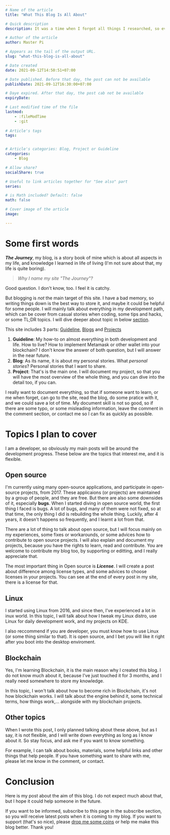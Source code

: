 ```yaml
---
# Name of the article
title: "What This Blog Is All About"

# Quick description
description: It was a time when I forgot all things I researched, so eventually I have this idea

# Author of the article
author: Master Pi

# Appears as the tail of the output URL.
slug: "what-this-blog-is-all-about"

# Date created
date: 2021-09-12T14:50:51+07:00

# Date published. Before that day, the post can not be available
publishDate: 2021-09-12T16:30:00+07:00

# Daye expired. After that day, the post cab not be available
expiryDate:

# Last modified time of the file
lastmod: 
    - :fileModTime
    - :git
    
# Article's tags
tags: 


# Article's categories: Blog, Project or Guideline
categories:
    - Blog

# Allow share?
socialShare: true

# Useful to link articles together for "See also" part
series: 

# is Math included? Default: false
math: false

# Cover image of the article
image: 

---
```


# Some first words
***The Journey***, my blog, is a story book of mine which is about all aspects in my life, and knowledge I learned in life of living (I'm not sure about that, my life is quite boring). 

> *Why I name my site "The Journey"?*

Good question. I don't know, too. I feel it is catchy. 

But blogging is *not* the main target of this site. I have a bad memory, so writing things down is the best way to store it, and maybe it could be helpful for some people. I will mainly talk about everything in my development path, which can be cover from casual stories when coding, some tips and hacks, or some TL;DR topics. I will dive deeper about topic in below [section](#topics-i-plan-to-cover).

This site includes 3 parts: [Guideline](https://masterpi-2124.github.io/categories/guideline/), [Blogs](https://masterpi-2124.github.io/categories/blog/) and [Projects](https://masterpi-2124.github.io/categories/project/)
1. **Guideline**: My how-to on almost everything in both development and life. How to live? How to implement Metamask or other wallet into your blockchain? I don't know the answer of both question, but I will answer in the near future.
2. **Blog**: As its name, it is about my personal stories. What *personal stories*? Personal stories that I want to share.
3. **Project**: That's is the main one. I will document my project, so that you will have the most overview of the whole thing, and you can dive into the detail too, if you can.

I really want to document everything, so that if someone want to learn, or me when forget, can go to the site, read the blog, do some pratice with it, and we could save a lot of time. My document skill is not so good, so if there are some typo, or some misleading information, leave the comment in the comment section, or contact me so I can fix as quickly as possible. 

# Topics I plan to cover
I am a developer, so obviously my main posts will be around the development progress. These below are the topics that interest me, and it is flexible.

## Open source
I'm currently using many open-source applications, and participate in open-source projects, from 2017. These applicaions (or projects) are maintained by a group of people, and they are free. But there are also some downsides of it, especially **bugs**. When I started diving in open source world, the first thing I faced is bugs. A lot of bugs, and many of them were not fixed, so at that time, the only thing I did is rebuilding the whole thing. Luckily, after 4 years, it doesn't happens so frequently, and I learnt a lot from that. 

There are a lot of thing to talk about open source, but I will focus mainly on my experiences, some fixes or workarounds, or some advices how to contribute to open source projects. I will also explain and document my projects, because you have the rights to learn, read and contribute. You are welcome to contribute my blog too, by supporting or editting, and I really appreciate that.

The most important thing in Open source is ***License***. I will create a post about difference among license types, and some advices to choose licenses in your projects. You can see at the end of every post in my site, there is a license for that.

## Linux
I started using Linux from 2016, and since then, I've experienced a lot in inux world. In this topic, I will talk about how I tweak my Linux distro, use Linux for daily development work, and my projects on KDE.

I also reccommend if you are developer, you must know how to use Linux (or some thing similar to that). It is open source, and I bet you will like it right after you boot into the desktop enviroment.

## Blockchain
Yes, I'm learning Blockchain, it is the main reason why I created this blog. I do not know much about it, because I've just touched it for 3 months, and I really need somewhere to store my knowledge.

In this topic, I won't talk about how to become rich in Blockchain, it's not how blockchain works. I will talk about the engine behind it, some technical terms, how things work,... alongside with my blockchain projects.
## Other topics
When I wrote this post, I only planned talking about these above, but as I say, it is not flexible, and I will write down everything as long as I know about it. So stay focus, and ask me if you want to know something.

For example, I can talk about books, materials, some helpful links and other things that help people. If you have something want to share with me, please let me know in the comment, or contact.

# Conclusion
Here is my post about the aim of this blog. I do not expect much about that, but I hope it could help someone in the future.

If you want to be informed, subscribe to this page in the subscribe section, so you will receive latest posts when it is coming to my blog. If you want to support (that's so nice), please [drop me some coins](https://coindrop.to/masterpi007) or help me make this blog better. Thank you!